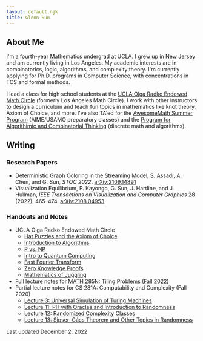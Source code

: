 ```yaml
---
layout: default.njk
title: Glenn Sun
---
```


## About Me

I'm a fourth-year Mathematics undergrad at UCLA. I grew up in New Jersey and am currently living in Los Angeles. My academic interests are in combinatorics, logic, algorithms, and complexity theory. I'm currently applying for Ph.D. programs in Computer Science, with concentrations in TCS and formal methods.

I lead a class for high school students at the [UCLA Olga Radko Endowed Math Circle](https://ww3.math.ucla.edu/) (formerly Los Angeles Math Circle). I work with other instructors to design a curriculum and teach fun topics in mathematics like knot theory, Axiom of Choice, and more. I've also TA'ed for the [AwesomeMath Summer Program](https://www.awesomemath.org/summer-program/overview/program-information/) (AIME/USAMO preparatory classes) and the [Program for Algorithimic and Combinatorial Thinking](https://algorithmicthinking.org/) (discrete math and algorithms). 

## Writing

### Research Papers

* Deterministic Graph Coloring in the Streaming Model, S. Assadi, A. Chen, and G. Sun, *STOC 2022*. [arXiv:2109.14891](https://arxiv.org/abs/2109.14891)
* Visualization Equilibrium, P. Kayongo, G. Sun, J. Hartline, and J. Hullman, *IEEE Transactions on Visualization and Computer Graphics* 28 (2022), 465–474. [arXiv:2108.04953](https://arxiv.org/abs/2108.04953)

### Handouts and Notes

* UCLA Olga Radko Endowed Math Circle
    * [Hat Puzzles and the Axiom of Choice](https://circles.math.ucla.edu/circles/events.shtml?id=2162)
    * [Introduction to Algorithms](https://circles.math.ucla.edu/circles/events.shtml?id=2177)
    * [P vs. NP](https://circles.math.ucla.edu/circles/events.shtml?id=2178)
    * [Intro to Quantum Computing](https://circles.math.ucla.edu/circles/events.shtml?id=2567)
    * [Fast Fourier Transform](https://circles.math.ucla.edu/circles/events.shtml?id=2754)
    * [Zero Knowledge Proofs](https://circles.math.ucla.edu/circles/events.shtml?id=3009)
    * [Mathematics of Juggling](https://circles.math.ucla.edu/circles/events.shtml?id=3294)
* [Full lecture notes for MATH 285N: Tiling Problems (Fall 2022)](https://www.dropbox.com/sh/fta4ucujil5sdnq/AAB3v5vNhVk0XsURWZe_qzssa)
* Partial lecture notes for CS 281A: Computability and Complexity (Fall 2020)
    * [Lecture 3: Universal Simulation of Turing Machines](docs/cs281-lec3.pdf)
    * [Lecture 11: PH with Oracles and Introduction to Randomness](docs/cs281-lec11.pdf)
    * [Lecture 12: Randomized Complexity Classes](docs/cs281-lec12.pdf)
    * [Lecture 13: Sipser–Gács Theorem and Other Topics in Randomness](docs/cs281-lec13.pdf)

Last updated December 2, 2022